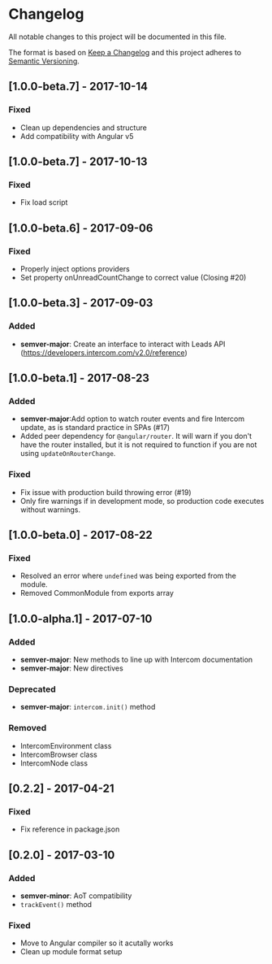 # Changelog
All notable changes to this project will be documented in this file.

The format is based on [Keep a Changelog](http://keepachangelog.com/en/1.0.0/)
and this project adheres to [Semantic Versioning](http://semver.org/spec/v2.0.0.html).

## [1.0.0-beta.7] - 2017-10-14
### Fixed
- Clean up dependencies and structure
- Add compatibility with Angular v5

## [1.0.0-beta.7] - 2017-10-13
### Fixed
- Fix load script

## [1.0.0-beta.6] - 2017-09-06
### Fixed
- Properly inject options providers
- Set property onUnreadCountChange to correct value (Closing #20)

## [1.0.0-beta.3] - 2017-09-03
### Added
- **semver-major**: Create an interface to interact with Leads API (https://developers.intercom.com/v2.0/reference)


## [1.0.0-beta.1] - 2017-08-23
### Added
- **semver-major**:Add option to watch router events and fire Intercom update, as is standard practice in SPAs (#17)
- Added peer dependency for `@angular/router`. It will warn if you don't have the router installed, but it is not required to function if you are not using `updateOnRouterChange`.

### Fixed
- Fix issue with production build throwing error (#19)
- Only fire warnings if in development mode, so production code executes without warnings.

## [1.0.0-beta.0] - 2017-08-22
### Fixed
- Resolved an error where `undefined` was being exported from the module.
- Removed CommonModule from exports array

## [1.0.0-alpha.1] - 2017-07-10
### Added
- **semver-major**: New methods to line up with Intercom documentation
- **semver-major**: New directives

### Deprecated
- **semver-major**: `intercom.init()` method

### Removed
- IntercomEnvironment class
- IntercomBrowser class
- IntercomNode class


## [0.2.2] - 2017-04-21
### Fixed
- Fix reference in package.json


## [0.2.0] - 2017-03-10
### Added
- **semver-minor**: AoT compatibility
- `trackEvent()` method

### Fixed
- Move to Angular compiler so it acutally works
- Clean up module format setup
